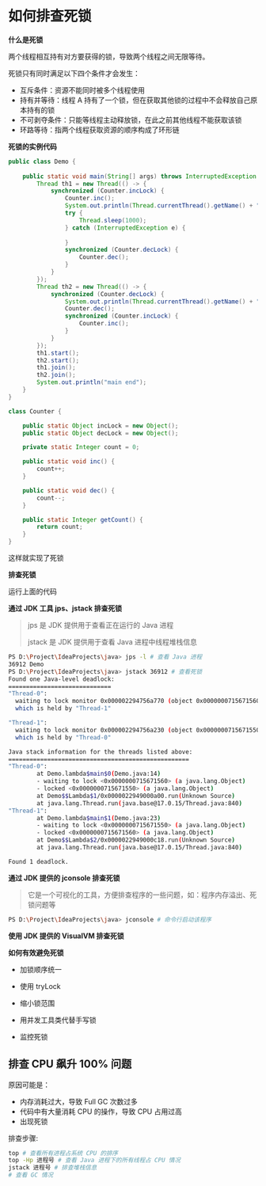 # 如何排查死锁

**什么是死锁**

两个线程相互持有对方要获得的锁，导致两个线程之间无限等待。

死锁只有同时满足以下四个条件才会发生：

- 互斥条件：资源不能同时被多个线程使用
- 持有并等待：线程 A 持有了一个锁，但在获取其他锁的过程中不会释放自己原本持有的锁
- 不可剥夺条件：只能等线程主动释放锁，在此之前其他线程不能获取该锁
- 环路等待：指两个线程获取资源的顺序构成了环形链

**死锁的实例代码**

```java
public class Demo {
    
    public static void main(String[] args) throws InterruptedException {
        Thread th1 = new Thread(() -> {
            synchronized (Counter.incLock) {
                Counter.inc();
                System.out.println(Thread.currentThread().getName() + " " + "获取了incLock锁");
                try {
                    Thread.sleep(1000);
                } catch (InterruptedException e) {
                    
                }
                synchronized (Counter.decLock) {
                    Counter.dec();
                }
            }
        });
        Thread th2 = new Thread(() -> {
            synchronized (Counter.decLock) {
                System.out.println(Thread.currentThread().getName() + " " + "获取了decLock锁");
                Counter.dec();
                synchronized (Counter.incLock) {
                    Counter.inc();
                }
            }
        });
        th1.start();
        th2.start();
        th1.join();
        th2.join();
        System.out.println("main end");
    }
}

class Counter {

    public static Object incLock = new Object();
    public static Object decLock = new Object();

    private static Integer count = 0;

    public static void inc() {
        count++;
    }

    public static void dec() {
        count--;
    }

    public static Integer getCount() {
        return count;
    }
}
```

这样就实现了死锁

**排查死锁**

运行上面的代码

**通过 JDK 工具 jps、jstack 排查死锁**

> jps 是 JDK 提供用于查看正在运行的 Java 进程
>
> jstack 是 JDK 提供用于查看 Java 进程中线程堆栈信息

```sh
PS D:\Project\IdeaProjects\java> jps -l # 查看 Java 进程
36912 Demo
PS D:\Project\IdeaProjects\java> jstack 36912 # 查看死锁
Found one Java-level deadlock:
=============================
"Thread-0":
  waiting to lock monitor 0x000002294756a770 (object 0x0000000715671560, a java.lang.Object),
  which is held by "Thread-1"

"Thread-1":
  waiting to lock monitor 0x000002294756a230 (object 0x0000000715671550, a java.lang.Object),
  which is held by "Thread-0"

Java stack information for the threads listed above:
===================================================
"Thread-0":
        at Demo.lambda$main$0(Demo.java:14)
        - waiting to lock <0x0000000715671560> (a java.lang.Object)
        - locked <0x0000000715671550> (a java.lang.Object)
        at Demo$$Lambda$1/0x0000022949000a00.run(Unknown Source)
        at java.lang.Thread.run(java.base@17.0.15/Thread.java:840)
"Thread-1":
        at Demo.lambda$main$1(Demo.java:23)
        - waiting to lock <0x0000000715671550> (a java.lang.Object)
        - locked <0x0000000715671560> (a java.lang.Object)
        at Demo$$Lambda$2/0x0000022949000c18.run(Unknown Source)
        at java.lang.Thread.run(java.base@17.0.15/Thread.java:840)

Found 1 deadlock.
```

**通过 JDK 提供的 jconsole 排查死锁**

> 它是一个可视化的工具，方便排查程序的一些问题，如：程序内存溢出、死锁问题等

```sh
PS D:\Project\IdeaProjects\java> jconsole # 命令行启动该程序
```

**使用 JDK 提供的 VisualVM 排查死锁**

**如何有效避免死锁**

- 加锁顺序统一

- 使用 tryLock

- 缩小锁范围

- 用并发工具类代替手写锁

- 监控死锁

## 排查 CPU 飙升 100% 问题

原因可能是：

- 内存消耗过大，导致 Full GC 次数过多
- 代码中有大量消耗 CPU 的操作，导致 CPU 占用过高
- 出现死锁

排查步骤:

```sh
top # 查看所有进程占系统 CPU 的排序
top -Hp 进程号 # 查看 Java 进程下的所有线程占 CPU 情况
jstack 进程号 # 排查堆栈信息
# 查看 GC 情况
```

